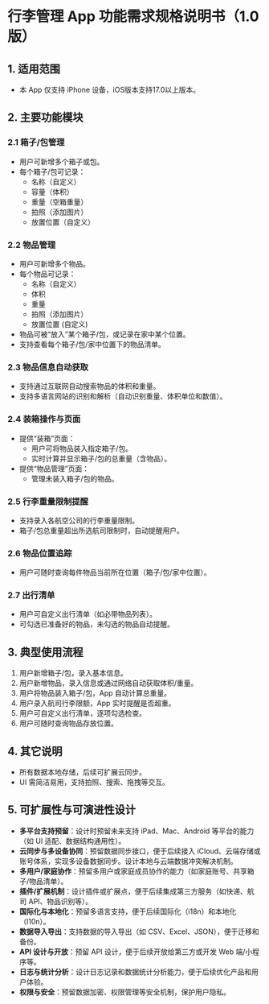 # 行李管理 App 功能需求规格说明书（1.0版）

## 1. 适用范围
- 本 App 仅支持 iPhone 设备，iOS版本支持17.0以上版本。

## 2. 主要功能模块

### 2.1 箱子/包管理
- 用户可新增多个箱子或包。
- 每个箱子/包可记录：
  - 名称（自定义）
  - 容量（体积）
  - 重量（空箱重量）
  - 拍照（添加图片）
  - 放置位置（自定义）

### 2.2 物品管理
- 用户可新增多个物品。
- 每个物品可记录：
  - 名称（自定义）
  - 体积
  - 重量
  - 拍照（添加图片）
  - 放置位置 (自定义)
- 物品可被“放入”某个箱子/包，或记录在家中某个位置。
- 支持查看每个箱子/包/家中位置下的物品清单。

### 2.3 物品信息自动获取
- 支持通过互联网自动搜索物品的体积和重量。
- 支持多语言网站的识别和解析（自动识别重量、体积单位和数值）。

### 2.4 装箱操作与页面
- 提供“装箱”页面：
  - 用户可将物品装入指定箱子/包。
  - 实时计算并显示箱子/包的总重量（含物品）。
- 提供“物品管理”页面：
  - 管理未装入箱子/包的物品。

### 2.5 行李重量限制提醒
- 支持录入各航空公司的行李重量限制。
- 箱子/包总重量超出所选航司限制时，自动提醒用户。

### 2.6 物品位置追踪
- 用户可随时查询每件物品当前所在位置（箱子/包/家中位置）。

### 2.7 出行清单
- 用户可自定义出行清单（如必带物品列表）。
- 可勾选已准备好的物品，未勾选的物品自动提醒。

## 3. 典型使用流程
1. 用户新增箱子/包，录入基本信息。
2. 用户新增物品，录入信息或通过网络自动获取体积/重量。
3. 用户将物品装入箱子/包，App 自动计算总重量。
4. 用户录入航司行李限额，App 实时提醒是否超重。
5. 用户可自定义出行清单，逐项勾选检查。
6. 用户可随时查询物品存放位置。

## 4. 其它说明
- 所有数据本地存储，后续可扩展云同步。
- UI 需简洁易用，支持拍照、搜索、拖拽等交互。

## 5. 可扩展性与可演进性设计
- **多平台支持预留**：设计时预留未来支持 iPad、Mac、Android 等平台的能力（如 UI 适配、数据结构通用性）。
- **云同步与多设备协同**：预留数据同步接口，便于后续接入 iCloud、云端存储或账号体系，实现多设备数据同步。设计本地与云端数据冲突解决机制。
- **多用户/家庭协作**：预留多用户或家庭成员协作的能力（如家庭账号、共享箱子/物品清单）。
- **插件/扩展机制**：设计插件或扩展点，便于后续集成第三方服务（如快递、航司 API、物品识别等）。
- **国际化与本地化**：预留多语言支持，便于后续国际化（i18n）和本地化（l10n）。
- **数据导入导出**：支持数据的导入导出（如 CSV、Excel、JSON），便于迁移和备份。
- **API 设计与开放**：预留 API 设计，便于后续开放给第三方或开发 Web 端/小程序等。
- **日志与统计分析**：设计日志记录和数据统计分析能力，便于后续优化产品和用户体验。
- **权限与安全**：预留数据加密、权限管理等安全机制，保护用户隐私。 